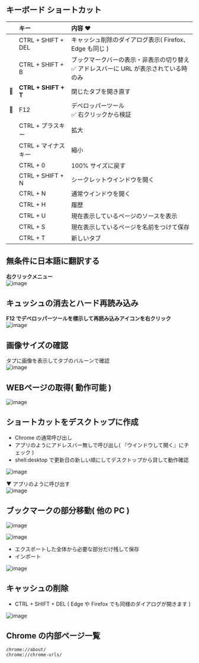 ## キーボード ショートカット

|  | キー | 内容 ♥
| :--- | :--- | :--- 
|  | CTRL + SHIFT + DEL | キャッシュ削除のダイアログ表示( Firefox、Edge も同じ )
|  | CTRL + SHIFT + B | ブックマークバーの表示・非表示の切り替え<br>✅ アドレスバーに URL が表示されている時のみ
| 🔴 | **CTRL + SHIFT + T** | 閉じたタブを開き直す
| 🔴 | F12 | デベロッパーツール<br>✅ 右クリックから検証
|  | CTRL + プラスキー | 拡大
|  | CTRL + マイナスキー | 縮小
|  | CTRL + 0 | 100% サイズに戻す
|  | CTRL + SHIFT + N | シークレットウインドウを開く
|  | CTRL + N | 通常ウインドウを開く
|  | CTRL + H | 履歴
|  | CTRL + U | 現在表示しているページのソースを表示
|  | CTRL + S | 現在表示しているページを名前をつけて保存
|  | CTRL + T | 新しいタブ


## 無条件に日本語に翻訳する
**右クリックメニュー**\
![image](https://github.com/winofsql/subject/assets/1501327/77b1cb81-af1a-40b3-920c-43dbe0554e3f)

## キュッシュの消去とハード再読み込み
**F12 でデベロッパーツールを標示して再読み込みアイコンを右クリック**\
![image](https://github.com/winofsql/subject/assets/1501327/37e7111c-e562-4d4a-8b1d-b0d73dab84ae)

## 画像サイズの確認
タプに画像を表示してタブのバルーンで確認\
![image](https://user-images.githubusercontent.com/1501327/145758172-fbb78b11-1ec6-466c-883d-7095bcdeb158.png)

## WEBページの取得( 動作可能 )
![image](https://user-images.githubusercontent.com/1501327/159196113-f689e29b-093a-4086-b3ae-fcece7538620.png)

## ショートカットをデスクトップに作成
- Chrome の通常呼び出し
- アプリのようにアドレスバー無しで呼び出し( 『ウインドウして開く』にチェック )
- shell:desktop で更新日の新しい順にしてデスクトップから貸して動作確認

![image](https://user-images.githubusercontent.com/1501327/159196164-26245e8b-d6aa-4ce4-9956-ae6e012fa248.png)

▼ アプリのように呼び出す\
![image](https://user-images.githubusercontent.com/1501327/159151474-5cd06b5e-2387-4fac-87f2-1daffd68c35a.png)

## ブックマークの部分移動( 他の PC )
![image](https://user-images.githubusercontent.com/1501327/159196804-89582f06-fd8b-486b-aa39-ec6829b02397.png)

![image](https://user-images.githubusercontent.com/1501327/159151598-68dc7517-3415-47b4-87f0-f4060f55a3b3.png)

- エクスポートした全体から必要な部分だけ残して保存
- インポート

![image](https://user-images.githubusercontent.com/1501327/159151794-1f3c948f-e143-4c12-87f5-ec6c2d1bd961.png)


## キャッシュの削除

- CTRL + SHIFT + DEL ( Edge や Firefox でも同様のダイアログが開きます )

![image](https://user-images.githubusercontent.com/1501327/159152522-3d0b96a7-31fc-43f3-917d-2b6b98045a28.png)



## Chrome の内部ページ一覧
```
chrome://about/
chrome://chrome-urls/
```




